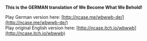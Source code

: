 **This is the GERMAN translation of We Become What We Behold!**

Play German version here: [http://ncase.me/wbwwb-de/](http://ncase.me/wbwwb-de/)    
Play original English version here: [http://ncase.itch.io/wbwwb](http://ncase.itch.io/wbwwb)